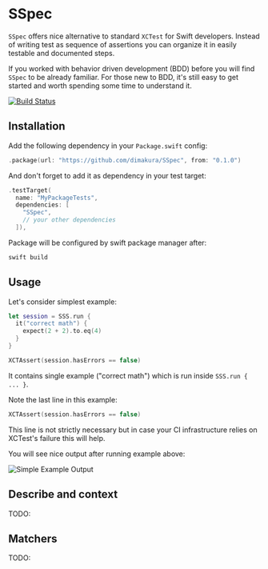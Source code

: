 # SSpec

`SSpec` offers nice alternative to standard `XCTest` for Swift developers.
Instead of writing test as sequence of assertions you can organize it in
easily testable and documented steps.

If you worked with behavior driven development (BDD) before
you will find `SSpec` to be already familiar. For those new to BDD, it's
still easy to get started and worth spending some time to understand it.

[![Build Status](https://travis-ci.org/dimakura/SSpec.svg?branch=master)](https://travis-ci.org/dimakura/SSpec)

## Installation

Add the following dependency in your `Package.swift` config:

```swift
.package(url: "https://github.com/dimakura/SSpec", from: "0.1.0")
```

And don't forget to add it as dependency in your test target:

```swift
.testTarget(
  name: "MyPackageTests",
  dependencies: [
    "SSpec",
    // your other dependencies
  ]),
```

Package will be configured by swift package manager after:

```sh
swift build
```

## Usage

Let's consider simplest example:

```swift
let session = SSS.run {
  it("correct math") {
    expect(2 + 2).to.eq(4)
  }
}

XCTAssert(session.hasErrors == false)
```

It contains single example ("correct math") which is run inside `SSS.run { ... }`.

Note the last line in this example:

```swift
XCTAssert(session.hasErrors == false)
```

This line is not strictly necessary but in case your
CI infrastructure relies on XCTest's failure this will help.

You will see nice output after running example above:

![Simple Example Output](https://s1.postimg.org/3yxge26htb/Screen_Shot_2017-10-24_at_9.23.22_PM.png)

## Describe and context

TODO:

## Matchers

TODO:
